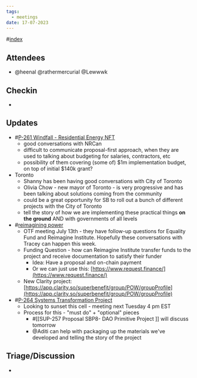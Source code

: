```yaml
---
tags:
  - meetings
date: 17-07-2023
---
```

#[index](notes/general-circle/old-gc-meetings/index.md) 
## Attendees
- @heenal @rathermercurial @Lewwwk 

## Checkin
- 

## Updates
- #[P-261 Windfall - Residential Energy NFT](P-261%20Windfall%20-%20Residential%20Energy%20NFT) 
	- good conversations with NRCan
	- difficult to communicate proposal-first approach, when they are used to talking about budgeting for salaries, contractors, etc
	- possibility of them covering (some of) $1m implementation budget, on top of initial $140k grant?
- Toronto
	- Shanny has been having good conversations with City of Toronto
	- Olivia Chow - new mayor of Toronto - is very progressive and has been talking about solutions coming from the community
	- could be a great opportunity for SB to roll out a bunch of different projects with the City of Toronto
	- tell the story of how we are implementing these practical things **on the ground** AND with governments of all levels
- #[reimagining power](/notes/archive/clarity/Tags/reimagining%20power.md) 
	- OTF meeting July 13th - they have follow-up questions for Equality Fund and Reimagine Institute. Hopefully these conversations with Tracey can happen this week.
	- Funding Question - how can Reimagine Institute transfer funds to the project and receive documentation to satisfy their funder
		- Idea: Have a proposal and on-chain payment
		- Or we can just use this: [https://www.request.finance/](https://www.request.finance/) 
	- New Clarity project: [https://app.clarity.so/superbenefit/group/POW/groupProfile](https://app.clarity.so/superbenefit/group/POW/groupProfile) 
- #[P-264 Systems Transformation Project](P-264%20Systems%20Transformation%20Project) 
	- Looking to sunset this cell - meeting next Tuesday 4 pm EST
	- Process for this - "must do" + "optional" pieces
		- #[[SUP-257 Proposal SBP8- DAO Primitive Project
]] will discuss tomorrow
		- @Aditi can help with packaging up the materials we've developed and telling the story of the project

## Triage/Discussion 
- 
